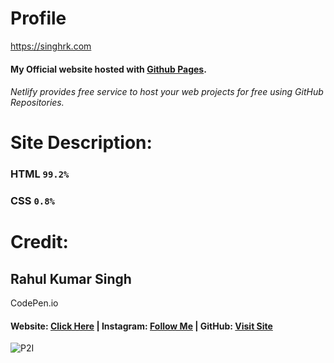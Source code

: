 # Profile
https://singhrk.com
#### My Official website hosted with [Github Pages](https://github.com).
###### Netlify provides free service to host your web projects for free using GitHub Repositories.

# Site Description:
### HTML ```99.2%```
### CSS ```0.8%```
	
# Credit:
## Rahul Kumar Singh
CodePen.io
#### Website: [Click Here](https://rahulsingh.netlify.com) | Instagram:  [Follow Me](https://instagram.com/proud2indian) | GitHub: [Visit Site](https://github.com/iamSinghRahul/)
![P2I](https://singhrahul.netlify.app/logo.png)
